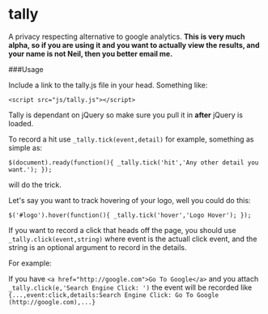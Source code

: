 tally
=====

A privacy respecting alternative to google analytics.
**This is very much alpha, so if you are using it and you want to actually view the results, and your name is not Neil, then you better email me.**


###Usage

Include a link to the tally.js file in your head.
Something like:

`<script src="js/tally.js"></script>`

Tally is dependant on jQuery so make sure you pull it in **after** jQuery is loaded.


To record a hit use `_tally.tick(event,detail)` for example, something as simple as:

`
$(document).ready(function(){
	_tally.tick('hit','Any other detail you want.');
});
`

will do the trick.

Let's say you want to track hovering of your logo, well you could do this:

`
$('#logo').hover(function(){
	_tally.tick('hover','Logo Hover');
});
`

If you want to record a click that heads off the page, you should use `_tally.click(event,string)` where event is the actuall click event, and the string is an optional argument to record in the details.

For example:

If you have `<a href="http://google.com">Go To Google</a>` 
and you attach `_tally.click(e,'Search Engine Click: ')` 
the event will be recorded like 
`{...,event:click,details:Search Engine Click: Go To Google (http://google.com),...}`
